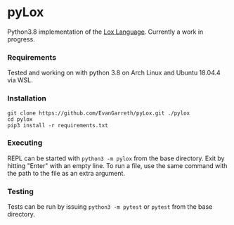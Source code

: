 # pyLox
Python3.8 implementation of the [Lox Language](http://craftinginterpreters.com/). Currently a work in progress.

### Requirements
Tested and working on with python 3.8 on Arch Linux and Ubuntu 18.04.4 via WSL.

### Installation
```
git clone https://github.com/EvanGarreth/pyLox.git ./pylox
cd pylox
pip3 install -r requirements.txt
```

### Executing
REPL can be started with `python3 -m pylox` from the base directory. Exit by hitting "Enter" with an empty line. 
To run a file, use the same command with the path to the file as an extra argument.

### Testing
Tests can be run by issuing `python3 -m pytest` or `pytest` from the base directory.
